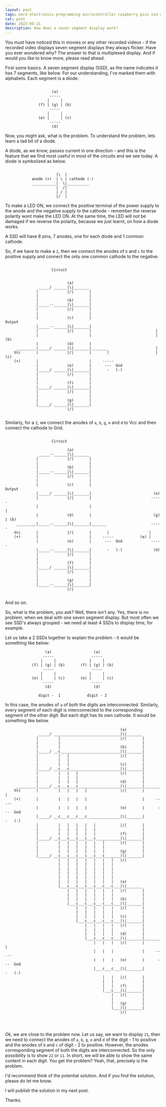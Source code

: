 ```yaml
---
layout: post
tags: nerd electronics programming microcontroller raspberry pico ssd multiplexing
cat: post
date: 2023-05-21
description: How does a seven segment display work?
---
```


You must have noticed this in movies or any other recorded videos - if the recorded video displays seven segment displays they always flicker. Have you ever wondered why? The answer to that is multiplexed display. And if would you like to know more, please read ahead.

First some basics.
A seven segment display (SSD), as the name indicates it has 7 segments, like below. For our understanding, I've marked them with alphabets. Each segment is a diode. 

```text
                                   
                     (a)
                    -----
                   |     |
               (f) | (g) | (b)
                    -----
                   |     |
               (e) |     | (c)
                    -----
                     (d)
```

Now, you might ask, what is the problem. To understand the problem, lets learn a tad bit of a diode.

A diode, as we know, passes current in one direction - and this is the feature that we find most useful in most of the circuits and we see today. A diode is symbolized as below.


```text

                       |\  |
            anode (+)  | \ | cathode (-)
            ___________|  \|__________
                       |  /|
                       | / |
                       |/  |

```


To make a LED ON, we connect the positive terminal of the power supply to the anode and the negative supply to the cathode - remember the reverse polarity wont make the LED ON. At the same time, the LED will *not* be damaged if we reverse the polarity, because we just learnt, on how a diode works.

A SSD will have 8 pins, 7 anodes, one for each diode and 1 common cathode.

So, if we have to make a `1`, then we connect the anodes of `b` and `c` to the positive supply and connect the only one common cathode to the negative.

```text

                     Circuit  


                            (a)
               _____/ ______|\|_______
              |             |/|       |
              |                       |
              |             (b)       |
              |_____--______|\|_______|
              |             |/|       |
              |                       |
              |             (c)       |                          Output
              |_____--______|\|_______|          
              |             |/|       |                             |    
              |                       |                             |  (b)
              |             (d)       |                              
     _________|_____/ ______|\|_______|_______                      |
    Vcc       |             |/|       |       |                     |  (c)
    (+)       |                       |     -----        
              |             (e)       |      ---  Gnd
              |_____/ ______|\|_______|       -   (-)
              |             |/|       |
              |                       |
              |             (f)       |
              |_____/ ______|\|_______|
              |             |/|       |
              |                       |
              |             (g)       |
              |_____/ ______|\|_______|
                            |/|
     

```                                  

Similarly, for a `2`, we connect the anodes of `a`, `b`, `g`, `e` and `d` to Vcc and then connect the cathode to Gnd.

```text

                     Circuit  

                            (a)
               _____--______|\|_______
              |             |/|       |
              |                       |
              |             (b)       |
              |_____--______|\|_______|
              |             |/|       |
              |                       |
              |             (c)       |                           Output
              |_____/ ______|\|_______|                            (a)
              |             |/|       |                           -----
              |                       |                                |
              |             (d)       |                            (g) | (b)
     _________|_____--______|\|_______|_______                    ----- 
    Vcc       |             |/|       |       |                  |
    (+)       |                       |     -----            (e) |
              |             (e)       |      ---  Gnd             -----
              |_____--______|\|_______|       -   (-)              (d)
              |             |/|       |
              |                       |
              |             (f)       |
              |_____/ ______|\|_______|
              |             |/|       |
              |                       |
              |             (g)       |
              |_____--______|\|_______|
                            |/|
     

```

And so on.


So, what is the problem, you ask? Well, there isn't any. Yes, there is no problem, when we deal with one seven segment display. But most often we see SSD's always grouped - we need at least 4 SSDs to display time, for example. 

Let us take a 2 SSDs together to explain the problem - it would be something like below:

```text
                  (a)                   (a)        
                 -----                 -----      
                |     |               |     |     
            (f) | (g) | (b)       (f) | (g) | (b) 
                 -----                 -----      
                |     |               |     |     
            (e) |     | (c)       (e) |     | (c) 
                 -----                 -----      
                  (d)                   (d)       
         
               digit -  1            digit - 2

```

In this case, the anodes of `a` of both the digits are interconnected. Similarly, every segment of each digit is interconnected to the corresponding segment of the other digit. But each digit has its own cathode. It would be something like below.

```text
                                                    (a)
               _____/ ______________________________|\|_______
              |         |                           |/|       |
              |         |                                     |
              |         |                           (b)       |
              |_____/ __c___________________________|\|_______|
              |         |   |                       |/|       |
              |         |   |                                 |
              |         |   |                       (c)       |
              |_____/ __c___c_______________________|\|_______|
              |         |   |   |                   |/|       |
              |         |   |   |                             |
              |         |   |   |                   (d)       |
     _________|_____/ __c___c___c___________________|\|_______|_______
    Vcc       |         |   |   |   |               |/|       |       |
    (+)       |         |   |   |   |                         |     -----
              |         |   |   |   |               (e)       |      ---  Gnd
              |_____/ __c___c___c___c_______________|\|_______|       -   (-)
              |         |   |   |   |   |           |/|       |
              |         |   |   |   |   |                     |
              |         |   |   |   |   |           (f)       |
              |_____/ __c___c___c___c___c___________|\|_______|
              |         |   |   |   |   |   |       |/|       |
              |         |   |   |   |   |   |                 |
              |         |   |   |   |   |   |       (g)       |
              |_____/ __c___c___c___c___c___c_______|\|_______|
                        |   |   |   |   |   |   |   |/|
                        |   |   |   |   |   |   |
                        |   |   |   |   |   |   |
                        |   |   |   |   |   |   |
                        |   |   |   |   |   |   |
                        |   |   |   |   |   |   |   (a)
                        |___c___c___c___c___c___c___|\|_______
                            |   |   |   |   |   |   |/|       |
                            |   |   |   |   |   |             |
                            |   |   |   |   |   |   (b)       |
                            |___c___c___c___c___c___|\|_______|
                                |   |   |   |   |   |/|       |
                                |   |   |   |   |             |
                                |   |   |   |   |   (c)       |
                                |___c___c___c___c___|\|_______|
                                    |   |   |   |   |/|       |
                                    |   |   |   |             |
                                    |   |   |   |   (d)       |
                                    |___c___c___c___|\|_______|_______
                                        |   |   |   |/|       |       |
                                        |   |   |             |     -----
                                        |   |   |   (e)       |      ---  Gnd
                                        |___c___c___|\|_______|       -   (-)
                                            |   |   |/|       |
                                            |   |             |
                                            |   |   (f)       |
                                            |___c___|\|_______|
                                                |   |/|       |
                                                |             |
                                                |   (g)       |
                                                |___|\|_______|
                                                    |/|
       



```

Ok, we are close to the problem now. Let us say, we want to display `21`, then we need to connect the anodes of `a`, `b`, `g`, `e` and `d` of the digit - 1 to positive and the anodes of `b` and `c` of digit - 2 to positive. However, the anodes corresponding segment of both the digits are interconnected. So the only possibility is to show `22` or `11`. In short, we will be able to show the same content in each digit. You get the problem? Yeah, that, precisely is the problem.

I'd recommend think of the potential solution. And if you find the solution, please do let me know.

I will publish the solution in my next post.

Thanks.